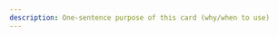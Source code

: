 ```yaml
---
description: One-sentence purpose of this card (why/when to use)
---
```


<!-- memory-bank/prompts/<filename>.prompt.md -->

# <Title Case Stem>
One short paragraph setting the stage and framing the task.

## Slash Command: /<stem> - <one-line purpose>
One short paragraph naming the operational state this command casts or lifts for this run.

> [!IMPORTANT]
> `/<stem>` has been called by the user to <one-line purpose>. The state above applies for this run.

### Context & Activation
- **Scope:** <files/entities in scope>
- **State:** <enabled capabilities and restrictions>
- **Inputs:** `${input:...}` defaults and validation
- **Safety:** <out-of-scope actions>

### Goal
<Desired end-state and success criteria>

### Output format
<Exact output shape (JSON/checklist/table/markdown)>

### Inputs
- `${selection}` (optional)
- `${file}` (optional)
- `${input:arg}` (runtime named inputs)

### Steps / Rules
- If missing → generate.
- If partial/broken → repair.
- If complete → no-op.
- Link standards: [Team rules](../instructions/<file>.instructions.md)

### Examples
**Input:** …
**Expected Output:** …

### Edge cases / Stop criteria
- <pitfalls and halting conditions>
- Do nothing if already compliant